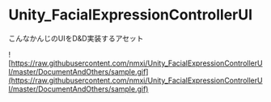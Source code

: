 # Unity_FacialExpressionControllerUI
こんなかんじのUIをD&D実装するアセット

![https://raw.githubusercontent.com/nmxi/Unity_FacialExpressionControllerUI/master/DocumentAndOthers/sample.gif](https://raw.githubusercontent.com/nmxi/Unity_FacialExpressionControllerUI/master/DocumentAndOthers/sample.gif)

